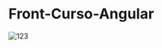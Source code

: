 # Front-Curso-Angular
![123](https://github.com/JoaoEduardoFM/Front-Curso-Angular/assets/90796699/ed4ecbf2-1058-4d16-8364-c7cd547ad819)
